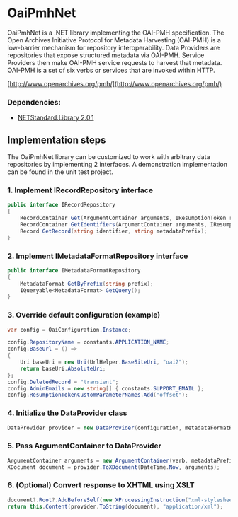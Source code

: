 OaiPmhNet
=========

OaiPmhNet is a .NET library implementing the OAI-PMH specification. 
The Open Archives Initiative Protocol for Metadata Harvesting (OAI-PMH) is a low-barrier mechanism for repository interoperability. 
Data Providers are repositories that expose structured metadata via OAI-PMH. 
Service Providers then make OAI-PMH service requests to harvest that metadata. 
OAI-PMH is a set of six verbs or services that are invoked within HTTP.

[http://www.openarchives.org/pmh/](http://www.openarchives.org/pmh/)

### Dependencies:
* [NETStandard.Library 2.0.1](https://www.nuget.org/packages/NETStandard.Library/2.0.1)

## Implementation steps

The OaiPmhNet library can be customized to work with arbitrary data repositories by implementing 2 interfaces. 
A demonstration implementation can be found in the unit test project.

### 1. Implement IRecordRepository interface
```csharp
public interface IRecordRepository
{
	RecordContainer Get(ArgumentContainer arguments, IResumptionToken resumptionToken = null);
	RecordContainer GetIdentifiers(ArgumentContainer arguments, IResumptionToken resumptionToken = null);
	Record GetRecord(string identifier, string metadataPrefix);
}
```

### 2. Implement IMetadataFormatRepository interface
```csharp
public interface IMetadataFormatRepository
{
	MetadataFormat GetByPrefix(string prefix);
	IQueryable<MetadataFormat> GetQuery();
}
```

### 3. Override default configuration (example)
```csharp
var config = OaiConfiguration.Instance;

config.RepositoryName = constants.APPLICATION_NAME;
config.BaseUrl = () =>
{
	Uri baseUri = new Uri(UrlHelper.BaseSiteUri, "oai2");
	return baseUri.AbsoluteUri;
};
config.DeletedRecord = "transient";
config.AdminEmails = new string[] { constants.SUPPORT_EMAIL };
config.ResumptionTokenCustomParameterNames.Add("offset");
```

### 4. Initialize the DataProvider class
```csharp
DataProvider provider = new DataProvider(configuration, metadataFormatRepository, recordRepository);
```

### 5. Pass ArgumentContainer to DataProvider
```csharp
ArgumentContainer arguments = new ArgumentContainer(verb, metadataPrefix, resumptionToken, identifier, from, until, set);
XDocument document = provider.ToXDocument(DateTime.Now, arguments);
```

### 6. (Optional) Convert response to XHTML using XSLT
```csharp
document?.Root?.AddBeforeSelf(new XProcessingInstruction("xml-stylesheet", "type='text/xsl' href='/Content/xsl/oai2.xsl'"));
return this.Content(provider.ToString(document), "application/xml");
```